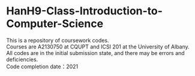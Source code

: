 # HanH9-Class-Introduction-to-Computer-Science

This is a repository of coursework codes.<br>
Courses are A2130750 at CQUPT and ICSI 201 at the University of Albany.<br>
All codes are in the initial submission state, and there may be errors and deficiencies.<br>
Code completion date：2021<br>
